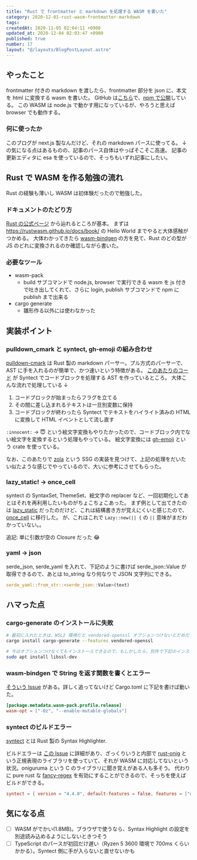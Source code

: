 ```yaml
---
title: "Rust で frontmatter と markdown を処理する WASM を書いた"
category: 2020-12-01-rust-wasm-frontmatter-markdown
tags:
createdAt: 2020-11-05 02:04:11 +0900
updated_at: 2020-12-04 02:03:47 +0900
published: true
number: 17
layout: "@/layouts/BlogPostLayout.astro"
---
```


## やったこと

frontmatter 付きの markdown を渡したら、frontmatter 部分を json に、本文を html に変換する wasm を書いた。
GitHub は[こちら](https://github.com/macoshita/wasm-frontmatter-markdown)で、[npm で公開](https://www.npmjs.com/package/@macoshita/wasm-frontmatter-markdown)している。
この WASM は node.js で動かす用になっているが、やろうと思えば browser でも動作する。

### 何に使ったか

このブログが next.js 製なんだけど、それの markdown パースに使ってる。
↓ の気になる点はあるものの、記事のパース自体はやっぱそこそこ高速。
記事の更新エディタに esa を使っているので、そっちもいずれ記事にしたい。

## Rust で WASM を作る勉強の流れ

Rust の経験も薄いし WASM は初体験だったので勉強した。

### ドキュメントのたどり方

[Rust の公式ページ](https://www.rust-lang.org/ja/what/wasm) から辿れるところが基本。
まずは <https://rustwasm.github.io/docs/book/> の Hello World までやると大体感触がつかめる。
大体わかってきたら [wasm-bindgen](https://rustwasm.github.io/docs/wasm-bindgen/) の方を見て、Rust のどの型が JS のどれに変換されるのか確認しながら書いた。

### 必要なツール

- wasm-pack
  - build サブコマンドで node.js, browser で実行できる wasm を js 付きで吐き出してくれて、さらに login, publish サブコマンドで npm に publish まで出来る
- cargo generate
  - 雛形作る以外には使わなかった

## 実装ポイント

### pulldown_cmark と syntect, gh-emoji の組み合わせ

[pulldown-cmark](https://github.com/raphlinus/pulldown-cmark) は Rust 製の markdown パーサー。プル方式のパーサーで、AST に手を入れるのが簡単で、かつ速いという特徴がある。
[このあたりのコード](https://github.com/macoshita/wasm-frontmatter-markdown/blob/660e8186199dc997d7489714124d0306e8b4ca6c/src/utils.rs#L42) が Syntect でコードブロックを処理する AST を作っているところ。
大体こんな流れで処理している ↓

1. コードブロックが始まったらフラグを立てる
1. その間に差し込まれるテキストは一旦別変数に保持
1. コードブロックが終わったら Syntect でテキストをハイライト済みの HTML に変換して HTML イベントとして流し直す

`:innocent:` → :innocent: という絵文字変換もやりたかったので、コードブロック内でない絵文字を変換するという処理もやっている。
絵文字変換には [gh-emoji](https://github.com/kornelski/gh-emoji) という crate を使っている。

なお、このあたりで [zola](https://github.com/getzola/zola) という SSG の実装を見つけて、上記の処理をだいたい似たような感じでやっているので、大いに参考にさせてもらった。

### lazy_static! -> once_cell

syntect の SyntaxSet, ThemeSet、絵文字の replacer など、一回初期化してあとはそれを再利用したいものがちょこちょこあった。
まず例として出てきたのは [lazy_static](https://crates.io/crates/lazy_static) だったのだけど、これは結構書き方が覚えにくいと感じたので、[once_cell](https://crates.io/crates/once_cell) に移行した。
が、これはこれで `Lazy::new(|| {` の `||` 意味がまだわかっていない。。

追記: 単に引数が空の Closure だった :joy:

### yaml -> json

serde_json, serde_yaml を入れて、下記のように書けば serde_json::Value が取得できるので、あとは to_string なり何なりで JSON 文字列にできる。

```rust
serde_yaml::from_str::<serde_json::Value>(text)
```

## ハマった点

### cargo-generate のインストールに失敗

```bash
# 最初に入れたときは、WSL2 環境だと vendored-openssl オプションつけないとだめだった
cargo install cargo-generate --features vendored-openssl

# 今はオプションつけなくてもインストールできるので、もしかしたら、別件で下記のインストールをした結果直ったかも
sudo apt install libssl-dev
```

### wasm-bindgen で String を返す関数を書くとエラー

[そういう Issue](https://github.com/rustwasm/wasm-pack/issues/886) がある。詳しく追ってないけど Cargo.toml に下記を書けば動いた。

```toml
[package.metadata.wasm-pack.profile.release]
wasm-opt = ["-Oz", "--enable-mutable-globals"]
```

### syntect のビルドエラー

[syntect](https://github.com/trishume/syntect) とは Rust 製の Syntax Highlighter.

ビルドエラーは [この Issue](https://github.com/trishume/syntect/issues/135) に詳細があり、ざっくりいうと内部で [rust-onig](https://github.com/rust-onig/rust-onig) という正規表現のライブラリを使っていて、それが WASM に対応してないという状況。oniguruma という C のライブラリに聞き覚えがある人も多そう。
代わりに pure rust な [fancy-regex](https://github.com/fancy-regex/fancy-regex) を有効にすることができるので、そっちを使えばビルドができる。

```toml
syntect = { version = "4.4.0", default-features = false, features = ["default-fancy"] }
```

## 気になる点

- [ ] WASM がでかい(1.8MB)。ブラウザで使うなら、Syntax Highlight の設定を別途読み込めるようにしないときつそう
- [ ] TypeScript のパースが初回だけ遅い（Ryzen 5 3600 環境で 700ms くらいかかる）。Syntect 側に手が入らないと直せないかも
